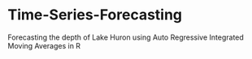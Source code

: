# Time-Series-Forecasting
Forecasting the depth of Lake Huron using Auto Regressive Integrated Moving Averages in R
